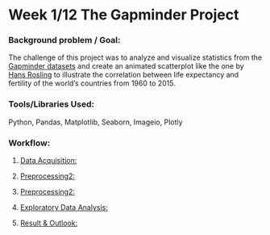 # Week 1/12 The Gapminder Project
   
### Background problem / Goal:
The challenge of this project was to analyze and visualize statistics from the [Gapminder datasets](https://github.com/pbamoo/Data-Science-Bootcamp-Projects/tree/main/Week1_Visual_Data_Analysis/Data) and create an animated scatterplot like the one by [Hans Rosling](https://www.youtube.com/watch?v=jbkSRLYSojo) to illustrate the correlation between life expectancy and fertility of the world’s countries from 1960 to 2015.

### Tools/Libraries Used: 
Python, Pandas, Matplotlib, Seaborn, Imageio, Plotly 

### Workflow:
1. [Data Acquisition:](https://github.com/pbamoo/Data-Science-Bootcamp-Projects/tree/main/Week1_Visual_Data_Analysis/Data)


2. [Preprocessing2:](https://github.com/pbamoo/Data-Science-Bootcamp-Projects/blob/main/Week1_Visual_Data_Analysis/Code/1_utils.ipynb)


3. [Preprocessing2:](https://github.com/pbamoo/Data-Science-Bootcamp-Projects/blob/main/Week1_Visual_Data_Analysis/Code/utils.ipynb)


4. [Exploratory Data Analysis:](https://github.com/pbamoo/Data-Science-Bootcamp-Projects/blob/main/Week1_Visual_Data_Analysis/Code/3_EDA.ipynb)


5. [Result & Outlook:](https://github.com/pbamoo/Data-Science-Bootcamp-Projects/tree/main/Week1_Visual_Data_Analysis/Images) 
